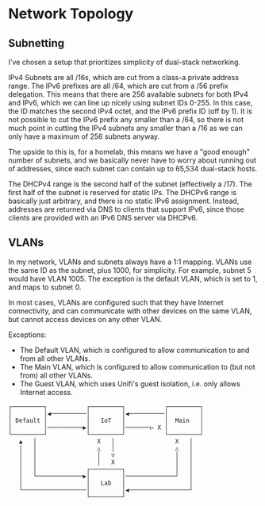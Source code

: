 # Network Topology

## Subnetting

I've chosen a setup that prioritizes simplicity of dual-stack networking.

IPv4 Subnets are all /16s, which are cut from a class-a private address range. The IPv6 prefixes are all /64, which are cut from a /56 prefix delegation. This means that there are 256 available subnets for both IPv4 and IPv6, which we can line up nicely using subnet IDs 0-255. In this case, the ID matches the second IPv4 octet, and the IPv6 prefix ID (off by 1). It is not possible to cut the IPv6 prefix any smaller than a /64, so there is not much point in cutting the IPv4 subnets any smaller than a /16 as we can only have a maximum of 256 subnets anyway.

The upside to this is, for a homelab, this means we have a "good enough" number of subnets, and we basically never have to worry about running out of addresses, since each subnet can contain up to 65,534 dual-stack hosts.

The DHCPv4 range is the second half of the subnet (effectively a /17). The first half of the subnet is reserved for static IPs. The DHCPv6 range is basically just arbitrary, and there is no static IPv6 assignment. Instead, addresses are returned via DNS to clients that support IPv6, since those clients are provided with an IPv6 DNS server via DHCPv6.

## VLANs

In my network, VLANs and subnets always have a 1:1 mapping. VLANs use the same ID as the subnet, plus 1000, for simplicity. For example, subnet 5 would have VLAN 1005. The exception is the default VLAN, which is set to 1, and maps to subnet 0.

In most cases, VLANs are configured such that they have Internet connectivity, and can communicate with other devices on the same VLAN, but cannot access devices on any other VLAN.

Exceptions:

- The Default VLAN, which is configured to allow communication to and from all other VLANs.
- The Main VLAN, which is configured to allow communication to (but not from) all other VLANs.
- The Guest VLAN, which uses Unifi's guest isolation, i.e. only allows Internet access.

```
┌─────────┐           ┌─────────┐           ┌─────────┐
│         │◀──────────│         │◀──────────│         │
│ Default │           │   IoT   │           │  Main   │
│         │──────────▶│         │───────▷ X │         │
└─────────┘           └─────────┘           └─────────┘
   ▲   │                 X   │                 X   │
   │   │                 △   │                 △   │
   │   │                 │   ▽                 │   │
   │   │                 │   X                 │   │
   │   │              ┌─────────┐              │   │
   │   └─────────────▶│         │──────────────┘   │
   │                  │   Lab   │                  │
   └──────────────────│         │◀─────────────────┘
                      └─────────┘
```

